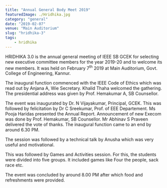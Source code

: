 ```yaml
---
title: "Annual General Body Meet 2019"
featuredImage: ./Hridhika.jpg
category: "general"
date: "2019-02-07"
venue: "Main Auditorium"
slug: "hridhika-3"
tags:
    - hridhika
---
```


HRIDHIKA 3.0 is the annual general meeting of IEEE SB GCEK for selecting new executive committee members for the year 2019-20 and to welcome its new members. It was held on February 7<sup>th</sup> 2019 at Main Auditorium, Govt. College of Engineering, Kannur.

The inaugural function commenced with the IEEE Code of Ethics which was read out by Anjana A,  Wie Secretary. Khalid Thaha welcomed the gathering. The presidential address was given by Prof. Hemakumar A, SB Counsellor.

The event was inaugurated by  Dr. N Vijayakumar, Principal, GCEK. This was followed by felicitation by Dr C Sreekumar, Prof. of EEE Departement. Ms Pooja Haridas presented the Annual Report. Announcement of new Execom was done by Prof. Hemakumar, SB Counsellor. Mr Abhinav S Praveen delivered the vote of thanks. The inaugural function came to an end by around 6.30 PM. 

The session was followed by a technical talk by Anusha which was very useful and motivational.

This was followed by Games and Activities session. For this, the students were divided into five groups. It included games like Four the people, sack race etc.

The event was concluded by around 8.00 PM after which food and refreshments were provided.
